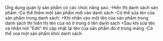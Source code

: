 Ứng dụng quản lý sản phẩm có các chức năng sau:
-Hiển thị danh sách sản phẩm
-Có thể thêm một sản phẩm mới vào danh sách
-Có thể sửa tên của sản phẩm trong danh sách:
  +Khi nhấn vào một tên của sản phẩm trong danh sách thì hiển thị tên của nó ở trong ô tên danh sách
  +Sau khi sửa tên và nhấn nút "Edit" thì cập nhật lại tên của sản phẩm đó ở trong mảng
-Có thể xoá một sản phẩm khỏi danh sách
